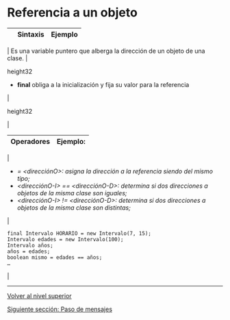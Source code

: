 # Referencia a un objeto







|  | **Sintaxis** | **Ejemplo** |
| --- | --- | --- |
| 
Es una variable puntero que alberga la dirección de un objeto de una clase.
 | 

height32



* **final** obliga a la inicialización y fija su valor para la referencia


 | 

height32

 |







| **Operadores** | **Ejemplo:** |
| --- | --- |
| 
* *<referenciaO> = <direcciónO>: asigna la dirección a la referencia siendo del mismo tipo;*
* *<direcciónO-I> == <direcciónO-D>: determina si dos direcciones a objetos de la misma clase son iguales;*
* *<direcciónO-I> != <direcciónO-D>: determina si dos direcciones a objetos de la misma clase son distintas;*


 | 


```
final Intervalo HORARIO = new Intervalo(7, 15);
Intervalo edades = new Intervalo(100);
Intervalo años;
años = edades;
boolean mismo = edades == años;
…
```


 |


---

[Volver al nivel superior](../README.md)

[Siguiente sección: Paso de mensajes](../u3messagePassing/README.md)
